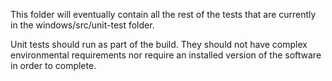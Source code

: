 This folder will eventually contain all the rest of the tests that are currently in the windows/src/unit-test folder.

Unit tests should run as part of the build. They should not have complex environmental requirements nor require an installed version
of the software in order to complete.
